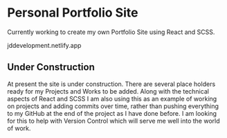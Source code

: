 # Personal Portfolio Site

Currently working to create my own Portfolio Site using React and SCSS.

jddevelopment.netlify.app

## Under Construction

At present the site is under construction. There are several place holders ready for my Projects and Works to be added. Along with the technical aspects of React and SCSS I am also using this as an example of working on projects and adding commits over time, rather than pushing everything to my GitHub at the end of the project as I have done before. I am looking for this to help with Version Control which will serve me well into the world of work. 

